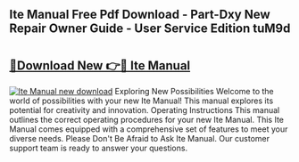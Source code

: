 ## Ite Manual Free Pdf Download - Part-Dxy New Repair Owner Guide - User Service Edition tuM9d

# <h2><a href="http://bc45191.oget.top/?id=Ite+Manual">🔗Download New 👉🔴 Ite Manual</a></h2>

[![Ite Manual new download](https://i.imgur.com/5g1atiW.png)](http://bc45191.oget.top/?id=Ite+Manual)
Exploring New Possibilities Welcome to the world of possibilities with your new Ite Manual! This manual explores its potential for creativity and innovation. Operating Instructions This manual outlines the correct operating procedures for your new Ite Manual. This Ite Manual comes equipped with a comprehensive set of features to meet your diverse needs. Please Don't Be Afraid to Ask Ite Manual. Our customer support team is ready to answer your questions.
